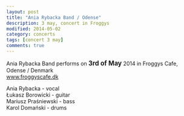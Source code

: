 ```yaml
---
layout: post
title: "Ania Rybacka Band / Odense"
description: 3 may, concert in Froggys
modified: 2014-05-02
category: concerts
tags: [concert 3 may]
comments: true
---
```

Ania Rybacka Band performs on <big>**3rd of May**</big> 2014 in Froggys Cafe, Odense / Denmark<br>
<a href="http://froggyscafe.dk">www.froggyscafe.dk</a>

Ania Rybacka - vocal<br>
Łukasz Borowicki - guitar<br>
Mariusz Praśniewski - bass<br>
Karol Domański - drums<br>

